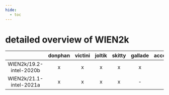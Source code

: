 ```yaml
---
hide:
  - toc
---
```


detailed overview of WIEN2k
===========================

| |donphan|victini|joltik|skitty|gallade|accelgor|swalot|doduo|
| :---: | :---: | :---: | :---: | :---: | :---: | :---: | :---: | :---: |
|WIEN2k/19.2-intel-2020b|x|x|x|x|x|-|x|x|
|WIEN2k/21.1-intel-2021a|x|x|x|x|-|-|x|x|
